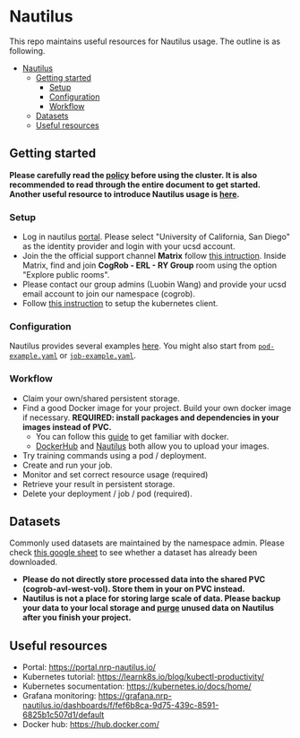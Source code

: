 # Nautilus

This repo maintains useful resources for Nautilus usage. The outline is as following. 

- [Nautilus](#nautilus)
  - [Getting started](#getting-started)
    - [Setup](#setup)
    - [Configuration](#configuration)
    - [Workflow](#workflow)
  - [Datasets](#datasets)
  - [Useful resources](#useful-resources)



## Getting started 
**Please carefully read the [policy](https://docs.nationalresearchplatform.org/userdocs/start/policies/) before using the cluster. It is also recommended to read through the entire document to get started. Another useful resource to introduce Nautilus usage is [here](https://docs.google.com/presentation/d/1GMvaZr9Nm6LhYUU_E0E0LdoebPpk0dgb2Z6oS9v2Ww8/edit?usp=sharing).**


### Setup
- Log in nautilus [portal](https://portal.nrp-nautilus.io/). Please select "University of California, San Diego" as the identity provider and login with your ucsd account.
- Join the the official support channel **Matrix** follow [this intruction](https://docs.nationalresearchplatform.org/userdocs/start/contact/). Inside Matrix, find and join **CogRob - ERL - RY Group** room using the option "Explore public rooms".
- Please contact our group admins (Luobin Wang) and provide your ucsd email account to join our namespace (cogrob).
- Follow [this instruction](https://ucsd-prp.gitlab.io/userdocs/start/quickstart/) to setup the kubernetes client.  


### Configuration 
Nautilus provides several examples [here](https://gitlab.com/dimm/prp_k8s_config). You might also start from [``pod-example.yaml``](examples/pod-example.yaml) or [``job-example.yaml``](examples/job-example.yaml).


### Workflow
- Claim your own/shared persistent storage.
- Find a good Docker image for your project. Build your own docker image if necessary. **REQUIRED: install packages and dependencies in your images instead of PVC.**
    - You can follow this [guide](https://docs.docker.com/get-started/) to get familiar with docker.
    - [DockerHub](https://docs.docker.com/docker-hub/) and [Nautilus](https://ucsd-prp.gitlab.io/userdocs/development/gitlab/) both allow you to upload your images.
- Try training commands using a pod / deployment.
- Create and run your job.
- Monitor and set correct resource usage (required)
- Retrieve your result in persistent storage.
- Delete your deployment / job / pod (required).



## Datasets
Commonly used datasets are maintained by the namespace admin. Please check [this google sheet](https://docs.google.com/spreadsheets/d/1s3GpJJr73t-OxBFYunJ2Uzmk_hfJ3ObGWH3r7l8vkPQ/edit?usp=sharing) to see whether a dataset has already been downloaded. 

- **Please do not directly store processed data into the shared PVC (cogrob-avl-west-vol). Store them in your on PVC instead.**
- **Nautilus is not a place for storing large scale of data. Please backup your data to your local storage and [purge](https://ucsd-prp.gitlab.io/userdocs/storage/purging/) unused data on Nautilus after you finish your project.**


## Useful resources
- Portal: https://portal.nrp-nautilus.io/ 
- Kubernetes tutorial: https://learnk8s.io/blog/kubectl-productivity/
- Kubernetes socumentation: https://kubernetes.io/docs/home/
- Grafana monitoring: https://grafana.nrp-nautilus.io/dashboards/f/fef6b8ca-9d75-439c-8591-6825b1c507d1/default
- Docker hub: https://hub.docker.com/

